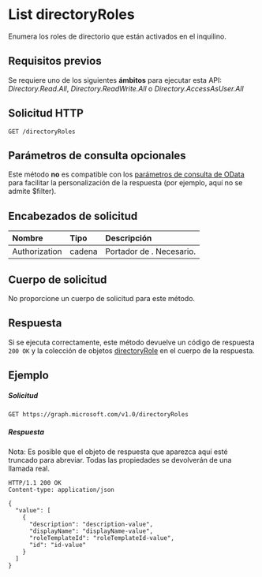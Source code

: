 # <a name="list-directoryroles"></a>List directoryRoles

Enumera los roles de directorio que están activados en el inquilino.
## <a name="prerequisites"></a>Requisitos previos
Se requiere uno de los siguientes **ámbitos** para ejecutar esta API: *Directory.Read.All*, *Directory.ReadWrite.All* o *Directory.AccessAsUser.All*
## <a name="http-request"></a>Solicitud HTTP
<!-- { "blockType": "ignored" } -->
```http
GET /directoryRoles
```
## <a name="optional-query-parameters"></a>Parámetros de consulta opcionales
Este método **no** es compatible con los [parámetros de consulta de OData](http://developer.microsoft.com/en-us/graph/docs/overview/query_parameters) para facilitar la personalización de la respuesta (por ejemplo, aquí no se admite $filter).

## <a name="request-headers"></a>Encabezados de solicitud
| Nombre       | Tipo | Descripción|
|:-----------|:------|:----------|
| Authorization  | cadena  | Portador de <token>. Necesario. |

## <a name="request-body"></a>Cuerpo de solicitud
No proporcione un cuerpo de solicitud para este método.
## <a name="response"></a>Respuesta
Si se ejecuta correctamente, este método devuelve un código de respuesta `200 OK` y la colección de objetos [directoryRole](../resources/directoryrole.md) en el cuerpo de la respuesta.
## <a name="example"></a>Ejemplo
##### <a name="request"></a>Solicitud

<!-- {
  "blockType": "request",
  "name": "get_directoryroles"
}-->
```http
GET https://graph.microsoft.com/v1.0/directoryRoles
```
##### <a name="response"></a>Respuesta
Nota: Es posible que el objeto de respuesta que aparezca aquí esté truncado para abreviar. Todas las propiedades se devolverán de una llamada real.
<!-- {
  "blockType": "response",
  "truncated": true,
  "@odata.type": "microsoft.graph.directoryRole",
  "isCollection": true
} -->
```http
HTTP/1.1 200 OK
Content-type: application/json

{
  "value": [
    {
      "description": "description-value",
      "displayName": "displayName-value",
      "roleTemplateId": "roleTemplateId-value",
      "id": "id-value"
    }
  ]
}
```

<!-- uuid: 8fcb5dbc-d5aa-4681-8e31-b001d5168d79
2015-10-25 14:57:30 UTC -->
<!-- {
  "type": "#page.annotation",
  "description": "List directoryRoles",
  "keywords": "",
  "section": "documentation",
  "tocPath": ""
}-->
